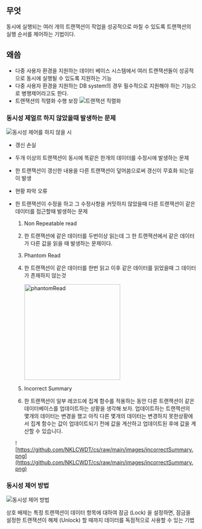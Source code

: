 ## 무엇

동시에 실행되는 여러 개의 트랜잭션이 작업을 성공적으로 마칠 수 있도록 트랜잭션의 실행 순서를 제어하는 기법이다.

## 왜씀

- 다중 사용자 환경을 지원하는 데이터 베이스 시스템에서 여러 트랜잭션들이 성공적으로 동시에 실행될 수 있도록 지원하는 기능
- 다중 사용자 환경을 지원하는 DB system의 경우 필수적으로 지원해야 하는 기능으로 병행제어라고도 한다.
- 트랜잭션의 직렬화 수행 보장
![트랜잭션 직렬화](https://user-images.githubusercontent.com/42866800/163695862-c1d61155-d977-4dc8-8d6c-819887f463f2.png)

### 동시성 제얼르 하지 않았을때 발생하는 문제
![동시성 제어를 하지 않을 시](https://user-images.githubusercontent.com/42866800/163695775-76de4c5b-f098-4e22-9e7c-5a11cdb7081a.png)
- 갱신 손실
- 두개 이상의 트랜잭션이 동시에 똑같은 한개의 데이터를 수정시에 발생하는 문제
- 한 트랜잭션이 갱신한 내용을 다른 트랜잭션이 덮어씀으로써 갱신이 무효화 되는일이 발생

- 현황 파악 오류
- 한 트랜잭션이 수정을 하고 그 수정사항을 커밋하지 않았을때 다른 트랜잭션이 같은 데이터를 접근할때 발생하는 문제
    1. Non Repeatable read
    2. 한 트랜잭션에 같은 데이터를 두번이상 읽는데 그 한 트랜잭션에서 같은 데이터가 다른 값을 읽을 때 발생하는 문제이다.
    
    
    
    1. Phantom Read
    2. 한 트랜잭션이 같은 데이터를 한번 읽고 이후 같은 데이터를 읽었을때 그 데이터가 존재하지 않는것
        
       <img width="254" alt="phantomRead" src="https://user-images.githubusercontent.com/42866800/163695783-091737ae-8e85-413b-9066-f01f1cbbfe3c.png">
        
    
    1. Incorrect Summary
    2. 한 트랜잭션이 일부 레코드에 집계 함수를 적용하는 동안 다른 트랜잭션이 같은 데이터베이스를 업데이트하는 상황을 생각해 보자. 업데이트하는 트랜잭션의 몇개의 데이터는 변경을 했고 아직 다른 몇개의 데이터는 변경하지 못한상황에서 집계 함수는 값이 업데이트되기 전에 값을 계산하고 업데이트된 후에 값을 계산할 수 있습니다.
    
    ![https://github.com/NKLCWDT/cs/raw/main/images/incorrectSummary.png](https://github.com/NKLCWDT/cs/raw/main/images/incorrectSummary.png)
    

### 동시성 제어 방법
![동시성 제어 방법](https://user-images.githubusercontent.com/42866800/163695772-b4ee8789-e989-4fe8-b5e8-ac59547941e9.png)

상호 배제는 특정 트랜잭션이 데이터 항목에 대하여 잠금 (Lock) 을 설정하면, 잠금을 설정한 트랜잭션이 해제 (Unlock) 할 때까지 데이터를 독점적으로 사용할 수 있는 기법
